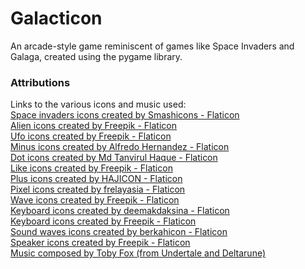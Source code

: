 # Galacticon 
An arcade-style game reminiscent of games like Space Invaders and Galaga, created using the pygame library.

### Attributions 
Links to the various icons and music used:  
<a href="https://www.flaticon.com/free-icons/space-invaders" title="space invaders icons" target="_blank">Space invaders icons created by Smashicons - Flaticon</a>
<br>
<a href="https://www.flaticon.com/free-icons/alien" title="alien icons" target="_blank">Alien icons created by Freepik - Flaticon</a>
<br>
<a href="https://www.flaticon.com/free-icons/ufo" title="ufo icons" target="_blank">Ufo icons created by Freepik - Flaticon</a>
<br>
<a href="https://www.flaticon.com/free-icons/minus" title="minus icons" target="_blank">Minus icons created by Alfredo Hernandez - Flaticon</a>
<br>
<a href="https://www.flaticon.com/free-icons/dot" title="dot icons" target="_blank">Dot icons created by Md Tanvirul Haque - Flaticon</a>
<br>
<a href="https://www.flaticon.com/free-icons/like" title="like icons" target="_blank">Like icons created by Freepik - Flaticon</a>
<br>
<a href="https://www.flaticon.com/free-icons/plus" title="plus icons" target="_blank">Plus icons created by HAJICON - Flaticon</a>
<br>
<a href="https://www.flaticon.com/free-icons/pixel" title="pixel icons" target="_blank">Pixel icons created by frelayasia - Flaticon</a>
<br>
<a href="https://www.flaticon.com/free-icons/wave" title="wave icons" target="_blank">Wave icons created by Freepik - Flaticon</a>
<br>
<a href="https://www.flaticon.com/free-icons/keyboard" title="keyboard icons" target="_blank">Keyboard icons created by deemakdaksina - Flaticon</a>
<br>
<a href="https://www.flaticon.com/free-icons/keyboard" title="keyboard icons" target="_blank">Keyboard icons created by Freepik - Flaticon</a>
<br>
<a href="https://www.flaticon.com/free-icons/sound-waves" title="sound waves icons" target="_blank">Sound waves icons created by berkahicon - Flaticon</a>
<br>
<a href="https://www.flaticon.com/free-icons/speaker" title="speaker icons" target="_blank">Speaker icons created by Freepik - Flaticon</a>
<br>
<a href="https://tobyfox.bandcamp.com/" title="music" target="_blank">Music composed by Toby Fox (from Undertale and Deltarune)</a>
<br>